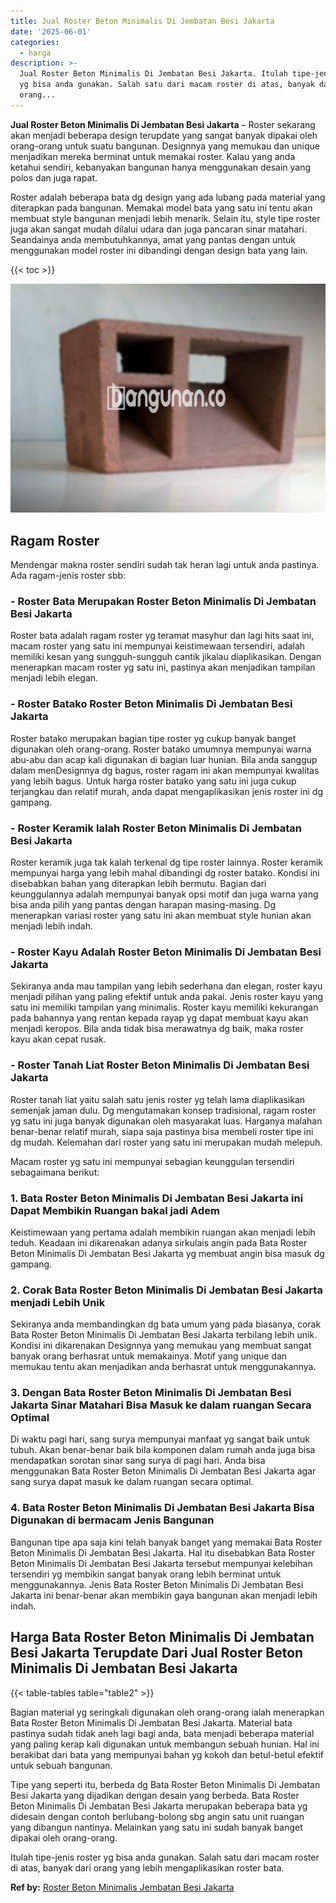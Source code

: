 ```yaml
---
title: Jual Roster Beton Minimalis Di Jembatan Besi Jakarta
date: '2025-06-01'
categories:
  - harga
description: >-
  Jual Roster Beton Minimalis Di Jembatan Besi Jakarta. Itulah tipe-jenis roster
  yg bisa anda gunakan. Salah satu dari macam roster di atas, banyak dari
  orang...
---
```


**Jual Roster Beton Minimalis Di Jembatan Besi Jakarta** – Roster sekarang akan menjadi beberapa design terupdate yang sangat banyak dipakai oleh orang-orang untuk suatu bangunan. Designnya yang memukau dan unique menjadikan mereka berminat untuk memakai roster. Kalau yang anda ketahui sendiri, kebanyakan bangunan hanya menggunakan desain yang polos dan juga rapat.

Roster adalah beberapa bata dg design yang ada lubang pada material yang diterapkan pada bangunan. Memakai model bata yang satu ini tentu akan membuat style bangunan menjadi lebih menarik. Selain itu, style tipe roster juga akan sangat mudah dilalui udara dan juga pancaran sinar matahari. Seandainya anda membutuhkannya, amat yang pantas dengan untuk menggunakan model roster ini dibandingi dengan design bata yang lain.

{{< toc >}}

![Jual Roster Beton Minimalis Di Jembatan Besi Jakarta](/images/bata-roster-minimalis-35.png)

## Ragam Roster

Mendengar makna roster sendiri sudah tak heran lagi untuk anda pastinya. Ada ragam-jenis roster sbb:

### \- Roster Bata Merupakan Roster Beton Minimalis Di Jembatan Besi Jakarta

Roster bata adalah ragam roster yg teramat masyhur dan lagi hits saat ini, macam roster yang satu ini mempunyai keistimewaan tersendiri, adalah memiliki kesan yang sungguh-sungguh cantik jikalau diaplikasikan. Dengan menerapkan macam roster yg satu ini, pastinya akan menjadikan tampilan menjadi lebih elegan.

### \- Roster Batako Roster Beton Minimalis Di Jembatan Besi Jakarta

Roster batako merupakan bagian tipe roster yg cukup banyak banget digunakan oleh orang-orang. Roster batako umumnya mempunyai warna abu-abu dan acap kali digunakan di bagian luar hunian. Bila anda sanggup dalam menDesignnya dg bagus, roster ragam ini akan mempunyai kwalitas yang lebih bagus. Untuk harga roster batako yang satu ini juga cukup terjangkau dan relatif murah, anda dapat mengaplikasikan jenis roster ini dg gampang.

### \- Roster Keramik Ialah Roster Beton Minimalis Di Jembatan Besi Jakarta

Roster keramik juga tak kalah terkenal dg tipe roster lainnya. Roster keramik mempunyai harga yang lebih mahal dibandingi dg roster batako. Kondisi ini disebabkan bahan yang diterapkan lebih bermutu. Bagian dari keunggulannya adalah mempunyai banyak opsi motif dan juga warna yang bisa anda pilih yang pantas dengan harapan masing-masing. Dg menerapkan variasi roster yang satu ini akan membuat style hunian akan menjadi lebih indah.

### \- Roster Kayu Adalah Roster Beton Minimalis Di Jembatan Besi Jakarta

Sekiranya anda mau tampilan yang lebih sederhana dan elegan, roster kayu menjadi pilihan yang paling efektif untuk anda pakai. Jenis roster kayu yang satu ini memiliki tampilan yang minimalis. Roster kayu memiliki kekurangan pada bahannya yang rentan kepada rayap yg dapat membuat kayu akan menjadi keropos. Bila anda tidak bisa merawatnya dg baik, maka roster kayu akan cepat rusak.

### \- Roster Tanah Liat Roster Beton Minimalis Di Jembatan Besi Jakarta

Roster tanah liat yaitu salah satu jenis roster yg telah lama diaplikasikan semenjak jaman dulu. Dg mengutamakan konsep tradisional, ragam roster yg satu ini juga banyak digunakan oleh masyarakat luas. Harganya malahan benar-benar relatif murah, siapa saja pastinya bisa membeli roster tipe ini dg mudah. Kelemahan dari roster yang satu ini merupakan mudah melepuh.

Macam roster yg satu ini mempunyai sebagian keunggulan tersendiri sebagaimana berikut:

### 1\. Bata Roster Beton Minimalis Di Jembatan Besi Jakarta ini Dapat Membikin Ruangan bakal jadi Adem

Keistimewaan yang pertama adalah membikin ruangan akan menjadi lebih teduh. Keadaan ini dikarenakan adanya sirkulais angin pada Bata Roster Beton Minimalis Di Jembatan Besi Jakarta yg membuat angin bisa masuk dg gampang.

### 2\. Corak Bata Roster Beton Minimalis Di Jembatan Besi Jakarta menjadi Lebih Unik

Sekiranya anda membandingkan dg bata umum yang pada biasanya, corak Bata Roster Beton Minimalis Di Jembatan Besi Jakarta terbilang lebih unik. Kondisi ini dikarenakan Designnya yang memukau yang membuat sangat banyak orang berhasrat untuk memakainya. Motif yang unique dan memukau tentu akan menjadikan anda berhasrat untuk menggunakannya.

### 3\. Dengan Bata Roster Beton Minimalis Di Jembatan Besi Jakarta Sinar Matahari Bisa Masuk ke dalam ruangan Secara Optimal

Di waktu pagi hari, sang surya mempunyai manfaat yg sangat baik untuk tubuh. Akan benar-benar baik bila komponen dalam rumah anda juga bisa mendapatkan sorotan sinar sang surya di pagi hari. Anda bisa menggunakan Bata Roster Beton Minimalis Di Jembatan Besi Jakarta agar sang surya dapat masuk ke dalam ruangan secara optimal.

### 4\. Bata Roster Beton Minimalis Di Jembatan Besi Jakarta Bisa Digunakan di bermacam Jenis Bangunan

Bangunan tipe apa saja kini telah banyak banget yang memakai Bata Roster Beton Minimalis Di Jembatan Besi Jakarta. Hal itu disebabkan Bata Roster Beton Minimalis Di Jembatan Besi Jakarta tersebut mempunyai kelebihan tersendiri yg membikin sangat banyak orang lebih berminat untuk menggunakannya. Jenis Bata Roster Beton Minimalis Di Jembatan Besi Jakarta ini benar-benar akan membikin gaya bangunan akan menjadi lebih indah.

## Harga Bata Roster Beton Minimalis Di Jembatan Besi Jakarta Terupdate Dari Jual Roster Beton Minimalis Di Jembatan Besi Jakarta

{{< table-tables table="table2" >}}

Bagian material yg seringkali digunakan oleh orang-orang ialah menerapkan Bata Roster Beton Minimalis Di Jembatan Besi Jakarta. Material bata pastinya sudah tidak aneh lagi bagi anda, bata menjadi beberapa material yang paling kerap kali digunakan untuk membangun sebuah hunian. Hal ini berakibat dari bata yang mempunyai bahan yg kokoh dan betul-betul efektif untuk sebuah bangunan.

Tipe yang seperti itu, berbeda dg Bata Roster Beton Minimalis Di Jembatan Besi Jakarta yang dijadikan dengan desain yang berbeda. Bata Roster Beton Minimalis Di Jembatan Besi Jakarta merupakan beberapa bata yg didesain dengan contoh berlubang-bolong sbg angin satu unit ruangan yang dibangun nantinya. Melainkan yang satu ini sudah banyak banget dipakai oleh orang-orang.

Itulah tipe-jenis roster yg bisa anda gunakan. Salah satu dari macam roster di atas, banyak dari orang yang lebih mengaplikasikan roster bata.

**Ref by:** [Roster Beton Minimalis Jembatan Besi Jakarta](https://id.wikipedia.org/wiki/Roster)
